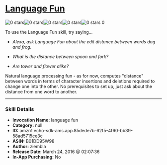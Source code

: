 # [Language Fun](http://alexa.amazon.com/#skills/amzn1.echo-sdk-ams.app.85dede7b-62f5-4f60-bb39-58ad5715ce3c)
![0 stars](../../images/ic_star_border_black_18dp_1x.png)![0 stars](../../images/ic_star_border_black_18dp_1x.png)![0 stars](../../images/ic_star_border_black_18dp_1x.png)![0 stars](../../images/ic_star_border_black_18dp_1x.png)![0 stars](../../images/ic_star_border_black_18dp_1x.png) 0

To use the Language Fun skill, try saying...

* *Alexa, ask Language Fun about the edit distance between words dog and frog.*

* *What is the distance between spoon and fork?*

* *Are tower and flower alike?*

Natural language processing fun - as for now, computes "distance" between words in terms of character insertions and deletions required to change one into the other.
No prerequisites to set up, just ask about the distance from one word to another.

***

### Skill Details

* **Invocation Name:** language fun
* **Category:** null
* **ID:** amzn1.echo-sdk-ams.app.85dede7b-62f5-4f60-bb39-58ad5715ce3c
* **ASIN:** B01DD95W98
* **Author:** ziembla
* **Release Date:** March 24, 2016 @ 02:07:36
* **In-App Purchasing:** No
